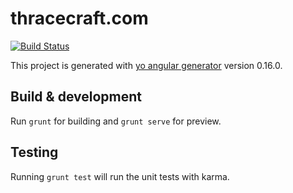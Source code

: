 # thracecraft.com

[![Build Status](https://travis-ci.org/thracecraft/thracecraft.com.svg?branch=master)](https://travis-ci.org/thracecraft/thracecraft.com)

This project is generated with [yo angular generator](https://github.com/yeoman/generator-angular)
version 0.16.0.

## Build & development

Run `grunt` for building and `grunt serve` for preview.

## Testing

Running `grunt test` will run the unit tests with karma.
